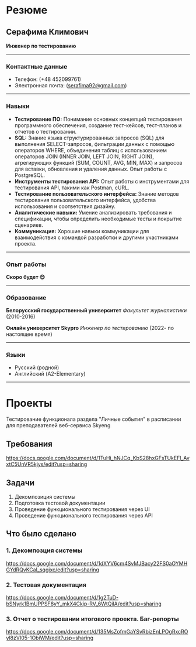 # Резюме

## Серафима Климович 
**Инженер по тестированию**

---

### Контактные данные
- Телефон: (+48 452099761)
- Электронная почта: (serafima92@gmail.com)

---

### Навыки
- **Тестирование ПО:** Понимание основных концепций тестирования программного обеспечения, создание тест-кейсов, тест-планов и отчетов о тестировании.
- **SQL:** Знание языка структурированных запросов (SQL) для выполнения SELECT-запросов, фильтрации данных с помощью операторов WHERE, объединения таблиц с использованием операторов JOIN (INNER JOIN, LEFT JOIN, RIGHT JOIN), агрегирующих функций (SUM, COUNT, AVG, MIN, MAX) и запросов для вставки, обновления и удаления данных. Опыт работы с PostgreSQL.
- **Инструменты тестирования API:** Опыт работы с инструментами для тестирования API, такими как Postman, cURL.
- **Тестирование пользовательского интерфейса:** Знание методов тестирования пользовательского интерфейса, удобства использования и соответствия дизайну.
- **Аналитические навыки:** Умение анализировать требования и спецификации, чтобы определить необходимые тесты и покрытие сценариев.
- **Коммуникация:** Хорошие навыки коммуникации для взаимодействия с командой разработки и другими участниками проекта.

---

### Опыт работы

**Скоро будет :blush:**

---

### Образование

**Белорусский государственный университет**
*Факультет журналистики*
(2010-2016)

**Онлайн университет Skypro**
*Инженер по тестированию*
(2022- по настоящее время)

---

### Языки

- Русский (родной)
- Английский (A2-Elementary)

---

# Проекты

Тестирование функционала раздела "Личные события" в расписании для преподавателей веб-сервиса Skyeng

## Требования

https://docs.google.com/document/d/1TuHi_hNJCq_KbS28hxGFsTUkEFl_AvxtC5UnVR5kjys/edit?usp=sharing

## Задачи

1. Декомпозиция системы
2. Подготовка тестовой документации
3. Проведение функционального тестирования через UI
4. Проведение функционального тестирования через API

## Что было сделано

### 1. Декомпозция системы

https://docs.google.com/document/d/1dXYV6cm4SvMJBacy22FS0aOYMHGYdRQvKCaI_sqgixc/edit?usp=sharing

### 2. Тестовая документация

https://docs.google.com/document/d/1g2TuD-bSNyrk1BmUPPSF8yY_mkX4Ckip-RV_6WtQilA/edit?usp=sharing

### 3. Отчет о тестировании итогового проекта. Баг-репорты

https://docs.google.com/document/d/135MsZofmGaYSvRbizEnLPOgRxcROyl8zVI05-1ObiWM/edit?usp=sharing
